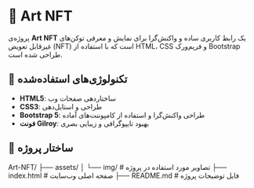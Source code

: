 # 🎨 Art NFT

پروژه‌ی **Art NFT** یک رابط کاربری ساده و واکنش‌گرا برای نمایش و معرفی توکن‌های غیرقابل تعویض (NFT) است که با استفاده از HTML، CSS و فریم‌ورک Bootstrap طراحی شده است.

## 🧰 تکنولوژی‌های استفاده‌شده

- **HTML5**: ساختاردهی صفحات وب
- **CSS3**: طراحی و استایل‌دهی
- **Bootstrap 5**: طراحی واکنش‌گرا و استفاده از کامپوننت‌های آماده
- **فونت Gilroy**: بهبود تایپوگرافی و زیبایی بصری

## 📁 ساختار پروژه

Art-NFT/
├── assets/
│ └── img/ # تصاویر مورد استفاده در پروژه
├── index.html # صفحه اصلی وب‌سایت
├── README.md # فایل توضیحات پروژه
